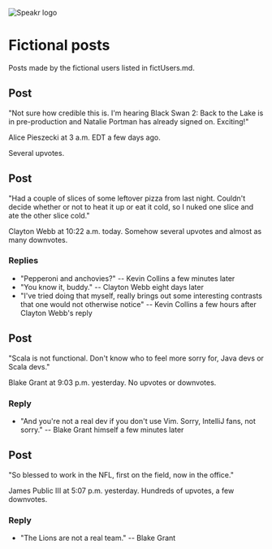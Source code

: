 ![Speakr logo](../images/SpeakrLogoRASTER640px.png)

# Fictional posts

Posts made by the fictional users listed in fictUsers.md.

## Post

"Not sure how credible this is. I'm hearing Black Swan 2: Back to the Lake is in 
pre-production and Natalie Portman has already signed on. Exciting!"

Alice Pieszecki at 3 a.m. EDT a few days ago.

Several upvotes.

## Post

"Had a couple of slices of some leftover pizza from last night. Couldn't decide 
whether or not to heat it up or eat it cold, so I nuked one slice and ate the 
other slice cold."

Clayton Webb at 10:22 a.m. today. Somehow several upvotes and almost as many 
downvotes.

### Replies

* "Pepperoni and anchovies?" -- Kevin Collins a few minutes later
* "You know it, buddy." -- Clayton Webb eight days later
* "I've tried doing that myself, really brings out some interesting contrasts 
that one would not otherwise notice" -- Kevin Collins a few hours after Clayton 
Webb's reply

## Post

"Scala is not functional. Don't know who to feel more sorry for, Java devs or 
Scala devs."

Blake Grant at 9:03 p.m. yesterday. No upvotes or downvotes.

### Reply

* "And you're not a real dev if you don't use Vim. Sorry, IntelliJ fans, not 
sorry." -- Blake Grant himself a few minutes later

## Post

"So blessed to work in the NFL, first on the field, now in the office."

James Public III at 5:07 p.m. yesterday. Hundreds of upvotes, a few downvotes.

### Reply

* "The Lions are not a real team." -- Blake Grant


